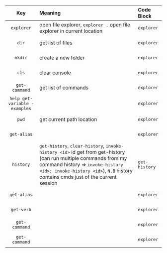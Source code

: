 


| Key | Meaning | Code Block  |
:----------------:|:-------------|:-------------
| `explorer`   | open file explorer, `explorer .` open file explorer in current location  | <pre><code>explorer</code></pre> |
| `dir`   | get list of files | <pre><code>explorer</code></pre> |
| `mkdir`   | create a new folder | <pre><code>explorer</code></pre> |
| `cls`   | clear console | <pre><code>explorer</code></pre> |
| `get-command`   | get list of commands | <pre><code>explorer</code></pre> |
| `help get-variable -examples`   |  | <pre><code>explorer</code></pre> |
| `pwd`   | get current path location  | <pre><code>explorer</code></pre> |
| `get-alias`   |  | <pre><code>explorer</code></pre> |
| `history`   | `get-history`, `clear-history`, `invoke-history <id>` id get from get-history (can run multiple commands from my command history => `invoke-history <id>; invoke-history <id>`), `N.B` history contains cmds just of the current session | <pre class="table-script"><code>get-history</code></pre> |
| `get-alias`   | | <pre><code>explorer</code></pre> |
| `get-verb`   |  | <pre><code>explorer</code></pre> |
| `get-command`   |  | <pre><code>explorer</code></pre> |
| `get-command`   |  | <pre><code>explorer</code></pre> |



